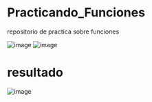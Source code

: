 # Practicando_Funciones
repositorio de practica sobre funciones

![image](https://github.com/user-attachments/assets/106ad5f9-ab72-431a-8c1d-7424262459a8)
![image](https://github.com/user-attachments/assets/1dcd7ce1-4f33-4eba-96ae-9b340518c8a2)
# resultado
![image](https://github.com/user-attachments/assets/0133c5bf-d865-42ed-be7d-490b28bc66c1)

